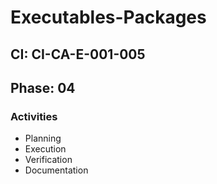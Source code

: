 # Executables-Packages

## CI: CI-CA-E-001-005
## Phase: 04

### Activities
- Planning
- Execution
- Verification
- Documentation
